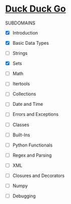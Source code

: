 # [Duck Duck Go](https://www.hackerrank.com/domains/python?filters%5Bskills%5D%5B%5D=Python%20%28Basic%29)

SUBDOMAINS

- [x] Introduction

- [x] Basic Data Types

- [ ] Strings

- [x] Sets

- [ ] Math

- [ ] Itertools

- [ ] Collections

- [ ] Date and Time

- [ ] Errors and Exceptions

- [ ] Classes

- [ ] Built-Ins

- [ ] Python Functionals

- [ ] Regex and Parsing

- [ ] XML

- [ ] Closures and Decorators

- [ ] Numpy

- [ ] Debugging
